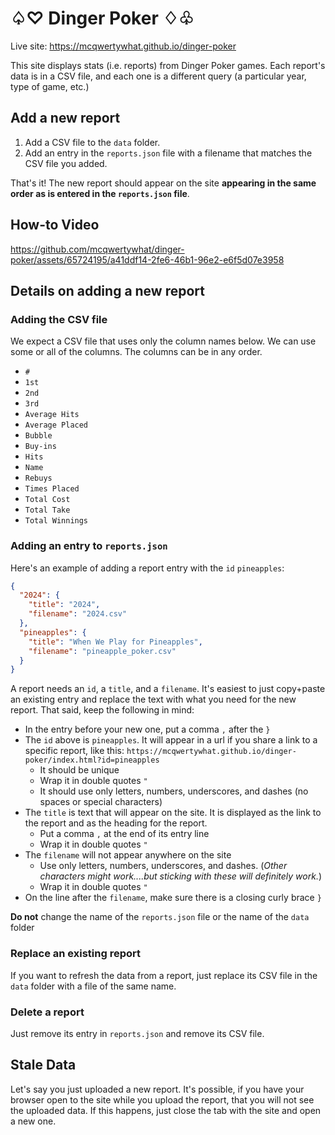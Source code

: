 # ♤♡ Dinger Poker ♢♧

Live site: <a href="https://mcqwertywhat.github.io/dinger-poker" target="_blank">https://mcqwertywhat.github.io/dinger-poker</a>

This site displays stats (i.e. reports) from Dinger Poker games. Each report's data is in a CSV file, and each one is a different query (a particular year, type of game, etc.)

## Add a new report

1. Add a CSV file to the `data` folder.
2. Add an entry in the `reports.json` file with a filename that matches the CSV file you added.

That's it! The new report should appear on the site **appearing in the same order as is entered in the `reports.json` file**.

## How-to Video

https://github.com/mcqwertywhat/dinger-poker/assets/65724195/a41ddf14-2fe6-46b1-96e2-e6f5d07e3958

## Details on adding a new report

### Adding the CSV file

We expect a CSV file that uses only the column names below. We can use some or all of the columns. The columns can be in any order.

- `#`
- `1st`
- `2nd`
- `3rd`
- `Average Hits`
- `Average Placed`
- `Bubble`
- `Buy-ins`
- `Hits`
- `Name`
- `Rebuys`
- `Times Placed`
- `Total Cost`
- `Total Take`
- `Total Winnings`

### Adding an entry to `reports.json`

Here's an example of adding a report entry with the `id` `pineapples`:

```json
{
  "2024": {
    "title": "2024",
    "filename": "2024.csv"
  },
  "pineapples": {
    "title": "When We Play for Pineapples",
    "filename": "pineapple_poker.csv"
  }
}
```

A report needs an `id`, a `title`, and a `filename`. It's easiest to just copy+paste an existing entry and replace the text with what you need for the new report. That said, keep the following in mind:

- In the entry before your new one, put a comma `,` after the `}`
- The `id` above is `pineapples`. It will appear in a url if you share a link to a specific report, like this: `https://mcqwertywhat.github.io/dinger-poker/index.html?id=pineapples`
  - It should be unique 
  - Wrap it in double quotes `"`
  - It should use only letters, numbers, underscores, and dashes (no spaces or special characters)
- The `title` is text that will appear on the site. It is displayed as the link to the report and as the heading for the report.
  - Put a comma `,` at the end of its entry line
  - Wrap it in double quotes `"`
- The `filename` will not appear anywhere on the site
  - Use only letters, numbers, underscores, and dashes. (_Other characters might work....but sticking with these will definitely work._)
  - Wrap it in double quotes `"`
- On the line after the `filename`, make sure there is a closing curly brace `}`

**Do not** change the name of the `reports.json` file or the name of the `data` folder

### Replace an existing report

If you want to refresh the data from a report, just replace its CSV file in the `data` folder with a file of the same name.

### Delete a report

Just remove its entry in `reports.json` and remove its CSV file.

## Stale Data

Let's say you just uploaded a new report. It's possible, if you have your browser open to the site while you upload the report, that you will not see the uploaded data. If this happens, just close the tab with the site and open a new one. 

